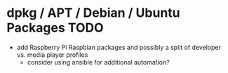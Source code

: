 # dpkg / APT / Debian / Ubuntu Packages TODO

 - add Raspberry Pi Raspbian packages and possibly a split of developer vs. media player profiles
   - consider using ansible for additional automation?
